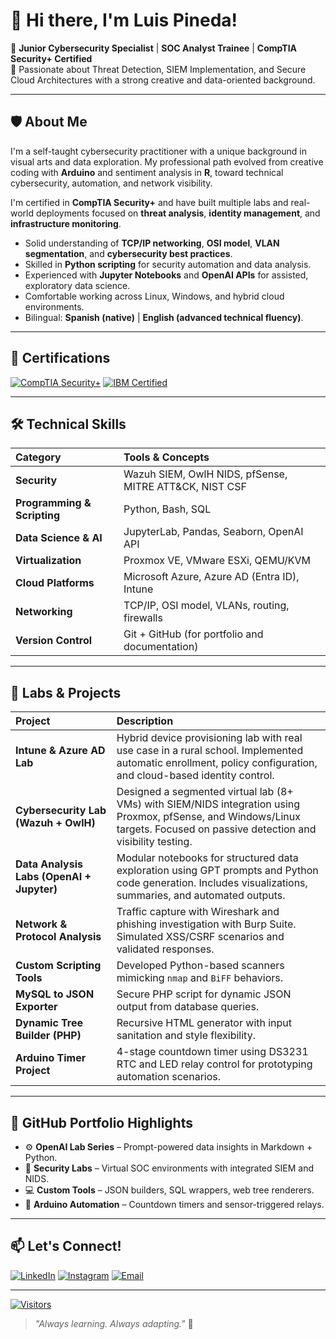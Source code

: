# 👋 Hi there, I'm Luis Pineda!

🔹 **Junior Cybersecurity Specialist** | **SOC Analyst Trainee** | **CompTIA Security+ Certified**  
🔹 Passionate about Threat Detection, SIEM Implementation, and Secure Cloud Architectures with a strong creative and data-oriented background.

---

## 🛡️ About Me

I'm a self-taught cybersecurity practitioner with a unique background in visual arts and data exploration. My professional path evolved from creative coding with **Arduino** and sentiment analysis in **R**, toward technical cybersecurity, automation, and network visibility.

I'm certified in **CompTIA Security+** and have built multiple labs and real-world deployments focused on **threat analysis**, **identity management**, and **infrastructure monitoring**.

- Solid understanding of **TCP/IP networking**, **OSI model**, **VLAN segmentation**, and **cybersecurity best practices**.
- Skilled in **Python scripting** for security automation and data analysis.
- Experienced with **Jupyter Notebooks** and **OpenAI APIs** for assisted, exploratory data science.
- Comfortable working across Linux, Windows, and hybrid cloud environments.
- Bilingual: **Spanish (native)** | **English (advanced technical fluency)**.

---

## 🏅 Certifications

[![CompTIA Security+](https://img.shields.io/badge/CompTIA-Security%2B-red?logo=CompTIA&logoColor=white&style=for-the-badge)](https://www.credly.com/badges/0b2b5596-af1d-41d8-bd7e-34e1dc07edf0/linked_in_profile)
[![IBM Certified](https://img.shields.io/badge/IBM-Data%20Science-0530ad?logo=ibm&logoColor=white&style=for-the-badge)](https://www.coursera.org/account/accomplishments/certificate/XPFAX7JSTCKJ)

---

## 🛠️ Technical Skills

| Category | Tools & Concepts |
|:---|:---|
| **Security** | Wazuh SIEM, OwlH NIDS, pfSense, MITRE ATT&CK, NIST CSF |
| **Programming & Scripting** | Python, Bash, SQL |
| **Data Science & AI** | JupyterLab, Pandas, Seaborn, OpenAI API |
| **Virtualization** | Proxmox VE, VMware ESXi, QEMU/KVM |
| **Cloud Platforms** | Microsoft Azure, Azure AD (Entra ID), Intune |
| **Networking** | TCP/IP, OSI model, VLANs, routing, firewalls |
| **Version Control** | Git + GitHub (for portfolio and documentation) |

---

## 🚀 Labs & Projects

| Project | Description |
|:---|:---|
| **Intune & Azure AD Lab** | Hybrid device provisioning lab with real use case in a rural school. Implemented automatic enrollment, policy configuration, and cloud-based identity control. |
| **Cybersecurity Lab (Wazuh + OwlH)** | Designed a segmented virtual lab (8+ VMs) with SIEM/NIDS integration using Proxmox, pfSense, and Windows/Linux targets. Focused on passive detection and visibility testing. |
| **Data Analysis Labs (OpenAI + Jupyter)** | Modular notebooks for structured data exploration using GPT prompts and Python code generation. Includes visualizations, summaries, and automated outputs. |
| **Network & Protocol Analysis** | Traffic capture with Wireshark and phishing investigation with Burp Suite. Simulated XSS/CSRF scenarios and validated responses. |
| **Custom Scripting Tools** | Developed Python-based scanners mimicking `nmap` and `BiFF` behaviors. |
| **MySQL to JSON Exporter** | Secure PHP script for dynamic JSON output from database queries. |
| **Dynamic Tree Builder (PHP)** | Recursive HTML generator with input sanitation and style flexibility. |
| **Arduino Timer Project** | 4-stage countdown timer using DS3231 RTC and LED relay control for prototyping automation scenarios. |

---

## 📂 GitHub Portfolio Highlights

- ⚙️ **OpenAI Lab Series** – Prompt-powered data insights in Markdown + Python.
- 🧠 **Security Labs** – Virtual SOC environments with integrated SIEM and NIDS.
- 💻 **Custom Tools** – JSON builders, SQL wrappers, web tree renderers.
- 🧪 **Arduino Automation** – Countdown timers and sensor-triggered relays.

---

## 📫 Let's Connect!

[![LinkedIn](https://img.shields.io/badge/LinkedIn-Profile-blue?logo=linkedin&style=for-the-badge)](https://www.linkedin.com/in/luis-pineda-57024923/)
[![Instagram](https://img.shields.io/badge/Instagram-Follow-833AB4?logo=instagram&logoColor=white&style=for-the-badge)](https://www.instagram.com/luispinedare/)
[![Email](https://img.shields.io/badge/Email-Contact-green?logo=gmail&style=for-the-badge)](mailto:luis@tallerpineda.cl)

---

[![Visitors](https://komarev.com/ghpvc/?username=luispinedare&label=Profile%20views&color=0e75b6&style=flat-square)](#)

> _"Always learning. Always adapting."_ 🚀
